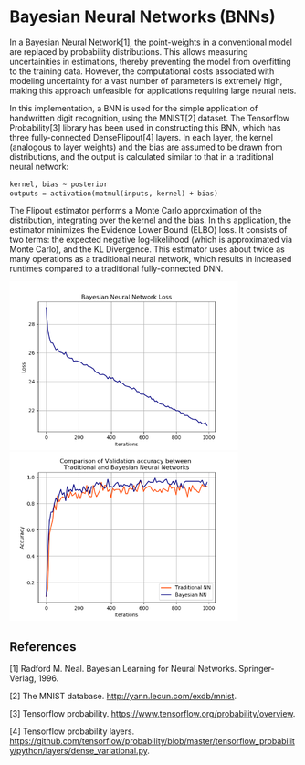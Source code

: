 # Bayesian Neural Networks (BNNs)

In a Bayesian Neural Network[1], the point-weights in a conventional model are replaced by probability distributions. This allows measuring uncertainities in estimations, thereby preventing the model from overfitting to the training data. However, the computational costs associated with modeling uncertainty for a vast number of parameters is extremely high, making this approach unfeasible for applications requiring large neural nets.

In this implementation, a BNN is used for the simple application of handwritten digit recognition, using the MNIST[2] dataset. The Tensorflow Probability[3] library has been
used in constructing this BNN, which has three fully-connected DenseFlipout[4] layers. In each layer, the kernel (analogous to layer weights) and the bias are assumed to be drawn from distributions, and the output is calculated similar to that in a traditional neural network:
```
kernel, bias ~ posterior
outputs = activation(matmul(inputs, kernel) + bias)
```

The Flipout estimator performs a Monte Carlo approximation of the distribution, integrating over the kernel and the bias. In this application, the estimator minimizes the Evidence Lower Bound (ELBO) loss. It consists of two terms: the expected negative log-likelihood (which is approximated via Monte Carlo), and the KL Divergence. This estimator uses about twice as many operations as a traditional neural network, which results in increased runtimes compared to a traditional fully-connected DNN.

<img src="https://github.com/sharadamurali/bayesian-nn/blob/master/images/bnn_loss.png?raw=true" alt="BNN Loss" width="400"> <img src="https://github.com/sharadamurali/bayesian-nn/blob/master/images/bnn_acc.png?raw=true" alt="BNN Acc" width="400">

## References

[1] Radford M. Neal. Bayesian Learning for Neural Networks. Springer-Verlag, 1996.

[2] The MNIST database. http://yann.lecun.com/exdb/mnist.

[3] Tensorflow probability. https://www.tensorflow.org/probability/overview.

[4] Tensorflow probability layers. https://github.com/tensorflow/probability/blob/master/tensorflow_probability/python/layers/dense_variational.py.
